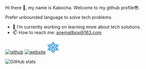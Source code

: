 Hi there 👋, my name is Kabocha. Welcome to my github profile😎.

Prefer unbounded language to solve tech problems. 

- 🔭 I’m currently working on learning more about tech solutions. 
- 📫 How to reach me: anemailbox@163.com 


[<img src='https://cdn.jsdelivr.net/npm/simple-icons@3.0.1/icons/github.svg' alt='github' height='40'>](https://github.com/kabochar)  [<img src='https://cdn.jsdelivr.net/npm/simple-icons@3.0.1/icons/icloud.svg' alt='website' height='40'>](https://kabocha.top)  <a href='https://archiveprogram.github.com/'><img src='https://raw.githubusercontent.com/acervenky/animated-github-badges/master/assets/acbadge.gif' width='40' height='40'></a> 

![GitHub stats](https://github-readme-stats.vercel.app/api?username=kabochar&show_icons=true&count_private=true)  
